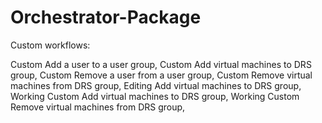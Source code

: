 # Orchestrator-Package

Custom workflows:

Custom Add a user to a user group,
Custom Add virtual machines to DRS group,
Custom Remove a user from a user group,
Custom Remove virtual machines from DRS group,
Editing Add virtual machines to DRS group,
Working Custom Add virtual machines to DRS group,
Working Custom Remove virtual machines from DRS group,
